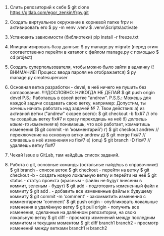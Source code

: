 1. Слить репозиторий к себе
$ git clone https://gitlab.com/egor_zenkin/frpv.git
2. Создать виртуальное окружение в корневой папке frpv и активировать его
$ py -m venv .venv
$ .venv\Scripts\activate 
3. Установить зависимости (библиотеки)
pip install -r freeze.txt
4. Инициализировать базу данных:
$ py manage.py migrate
(перед этим соответственно перейти в каталог с файлом manage.py с помощью $ cd project)
5. Создать суперпользователя, чтобы можно было зайти в админку
(!ВНИМАНИЕ! Процесс ввода пароля не отображается)
$ py manage.py createsuperuser
6. Основная ветка разработки - devel, в неё ничего не пушить без согласования.
 !!!!ДОСЛОВНО: НИКОГДА НЕ ДЕЛАЙ $ git push origin devel
 P.S.: Работаешь в своей ветке "andrew".
 P.S.S.: Можешь для каждой задачи создавать свою ветку, например: 
        Допустим, ты хочешь начать работать над задачей № 7. Твои действия:
        а) из активной ветки ("andrew" скорее всего): $ git checkout -b fix#7 // это ты создаёшь ветку fix#7 и сразу переходишь на неё
        б) *делаешь какие-то изменения*
        в) понимаешь, что всё работает, коммитишь изменения ($ git commit -m 'комментарий')
        г) $ git checkout andrew // переключение на основную ветку andrew
        д) $ git merge fix#7 // сливаешь в неё изменения из fix#7
        е) (опц) $ git branch -D fix#7 // удаляешь ветку fix#7  

7. Чекай Issue в GitLab, там найдёшь список заданий.
8. Работа с git, основные команды (остальные найдёшь в справочнике)
$ git branch - список веток
$ git checkout <name> - перейти на ветку <name>
$ git checkout -b <name> - создать новую локальную ветку <name> и перейти на неё
$ git status - статус проекта (красным - файлы не будут внесены в коммит, зеленым - будут)
$ git add <file> - подготовить измененный файл <file> к коммиту
$ git add . - добавить все измененные файлы к будущему коммиту
$ git commit -m 'comment' - закоммитить изменения с комментарием 'comment'
$ git push origin <branch> - опубликовать локальные изменения в удалённую ветку <branch>
$ git pull origin <branch> - получить все изменения, сделанные на далённом репозитории, на свою локальную ветку
$ git diff - просмотр изменений между последним коммитом и текущим моментом
$ git diff branch1 branch2 - просмотр изменений между ветками branch1 и branch2

